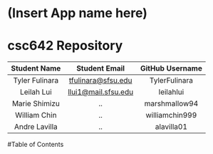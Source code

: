 # (Insert App name here)

# csc642 Repository

| Student Name | Student Email          | GitHub Username  |
|    :---:     |     :---:              |     :---:        |
| Tyler Fulinara     | tfulinara@sfsu.edu | TylerFulinara      |
| Leilah Lui       | llui1@mail.sfsu.edu       | leilahlui     |
| Marie Shimizu          | ..     | marshmallow94    |
| William Chin    | ..       | williamchin999       |
| Andre Lavilla     | ..        | alavilla01          |

#Table of Contents
